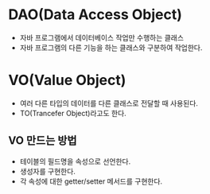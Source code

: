 DAO(Data Access Object)
=============
* 자바 프로그램에서 데이터베이스 작업만 수행하는 클래스
* 자바 프로그램의 다른 기능을 하는 클래스와 구분하여 작업한다.

VO(Value Object)
================
* 여러 다른 타입의 데이터를 다른 클래스로 전달할 때 사용된다.
* TO(Trancefer Object)라고도 한다.

VO 만드는 방법
-----------------------
* 테이블의 필드명을 속성으로 선언한다.
* 생성자를 구현한다.
* 각 속성에 대한 getter/setter 메서드를 구현한다.
